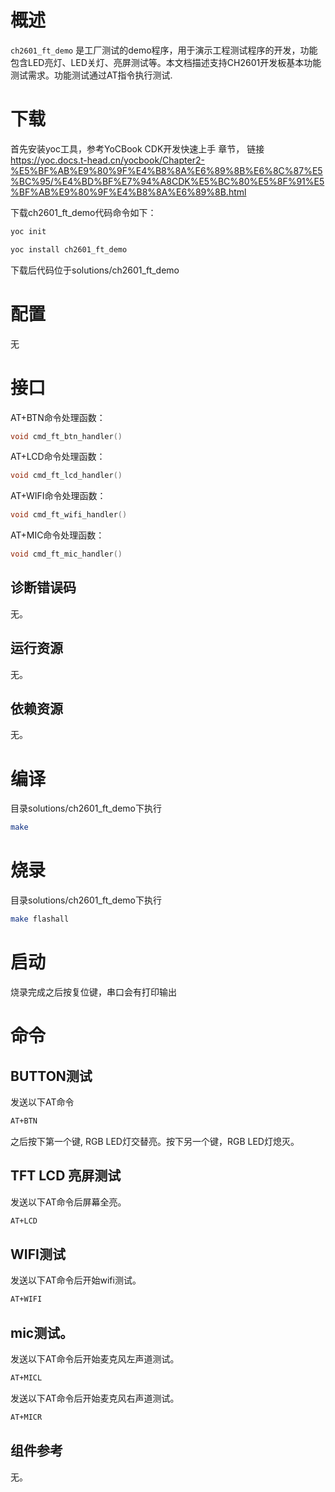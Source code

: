

# 概述

`ch2601_ft_demo` 是工厂测试的demo程序，用于演示工程测试程序的开发，功能包含LED亮灯、LED关灯、亮屏测试等。本文档描述支持CH2601开发板基本功能测试需求。功能测试通过AT指令执行测试.



# 下载

首先安装yoc工具，参考YoCBook CDK开发快速上手 章节， 链接 https://yoc.docs.t-head.cn/yocbook/Chapter2-%E5%BF%AB%E9%80%9F%E4%B8%8A%E6%89%8B%E6%8C%87%E5%BC%95/%E4%BD%BF%E7%94%A8CDK%E5%BC%80%E5%8F%91%E5%BF%AB%E9%80%9F%E4%B8%8A%E6%89%8B.html

下载ch2601_ft_demo代码命令如下：

```bash
yoc init

yoc install ch2601_ft_demo
```

下载后代码位于solutions/ch2601_ft_demo



# 配置

无



# 接口

AT+BTN命令处理函数：

```c
void cmd_ft_btn_handler()
```

AT+LCD命令处理函数：

```c
void cmd_ft_lcd_handler()
```
AT+WIFI命令处理函数：

```c
void cmd_ft_wifi_handler()
```
AT+MIC命令处理函数：

```c
void cmd_ft_mic_handler()
```



## 诊断错误码

无。



## 运行资源

无。



## 依赖资源

无。



# 编译

目录solutions/ch2601_ft_demo下执行

```bash
make
```



# 烧录

目录solutions/ch2601_ft_demo下执行

```bash
make flashall
```



# 启动

烧录完成之后按复位键，串口会有打印输出



# 命令

## BUTTON测试
发送以下AT命令
```bash
AT+BTN
```
之后按下第一个键, RGB LED灯交替亮。按下另一个键，RGB LED灯熄灭。

## TFT LCD 亮屏测试
发送以下AT命令后屏幕全亮。
```bash
AT+LCD
```

## WIFI测试

发送以下AT命令后开始wifi测试。

```bash
AT+WIFI
```

## mic测试。

发送以下AT命令后开始麦克风左声道测试。

```bash
AT+MICL
```
发送以下AT命令后开始麦克风右声道测试。

```bash
AT+MICR
```


## 组件参考

无。